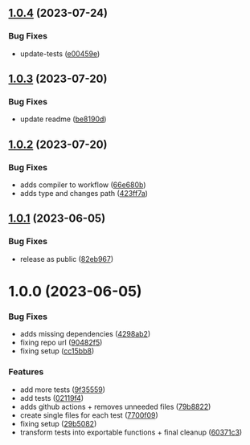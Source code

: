 ## [1.0.4](https://github.com/terrestris/shogun-e2e-tests/compare/v1.0.3...v1.0.4) (2023-07-24)


### Bug Fixes

* update-tests ([e00459e](https://github.com/terrestris/shogun-e2e-tests/commit/e00459e3071b9dd9ad5de7dc4da50970f0fce4c5))

## [1.0.3](https://github.com/terrestris/shogun-e2e-tests/compare/v1.0.2...v1.0.3) (2023-07-20)


### Bug Fixes

* update readme ([be8190d](https://github.com/terrestris/shogun-e2e-tests/commit/be8190d86d8d2d9c6db2ca64c8c5de8c3f929e4f))

## [1.0.2](https://github.com/terrestris/shogun-e2e-tests/compare/v1.0.1...v1.0.2) (2023-07-20)


### Bug Fixes

* adds compiler to workflow ([66e680b](https://github.com/terrestris/shogun-e2e-tests/commit/66e680baba6fc0923901168f22d55b6a0b68c20f))
* adds type and changes path ([423ff7a](https://github.com/terrestris/shogun-e2e-tests/commit/423ff7a6eb034661927f769475c92a6d76e86ce2))

## [1.0.1](https://github.com/terrestris/shogun-e2e-tests/compare/v1.0.0...v1.0.1) (2023-06-05)


### Bug Fixes

* release as public ([82eb967](https://github.com/terrestris/shogun-e2e-tests/commit/82eb9675265c9203f73aa89f1f44917f38c96ece))

# 1.0.0 (2023-06-05)


### Bug Fixes

* adds missing dependencies ([4298ab2](https://github.com/terrestris/shogun-e2e-tests/commit/4298ab25845007183e835249d6857be7a5b23bd1))
* fixing repo url ([90482f5](https://github.com/terrestris/shogun-e2e-tests/commit/90482f5f0732850c25a7f3dd1922b161ceeaeef3))
* fixing setup ([cc15bb8](https://github.com/terrestris/shogun-e2e-tests/commit/cc15bb8faadf9e2d77fde607593cab097bbd560e))


### Features

* add more tests ([9f35559](https://github.com/terrestris/shogun-e2e-tests/commit/9f35559e60f56c51dc23ef81d57207b19ae9deba))
* add tests ([02119f4](https://github.com/terrestris/shogun-e2e-tests/commit/02119f4791d4535441f1c2b269173ae0666a5cde))
* adds github actions + removes unneeded files ([79b8822](https://github.com/terrestris/shogun-e2e-tests/commit/79b8822d39de739f74e50efeda64ac7a4652076c))
* create single files for each test ([7700f09](https://github.com/terrestris/shogun-e2e-tests/commit/7700f09cf358e2014cf67ff2c3208acf31ad2e3d))
* fixing setup ([29b5082](https://github.com/terrestris/shogun-e2e-tests/commit/29b5082166f47fb7861f143e76ec0759ac1e826e))
* transform tests into exportable functions + final cleanup ([60371c3](https://github.com/terrestris/shogun-e2e-tests/commit/60371c344943565f0bfee8aa35c8977c360b68d9))
